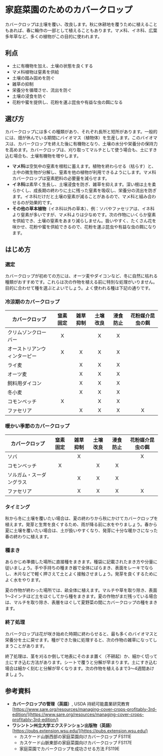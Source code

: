 # 家庭菜園のためのカバークロップ

カバークロップは土壌を覆い、改良します。秋に休耕地を覆うために植えることもあれば、春に輪作の一部として植えることもあります。マメ科、イネ科、広葉多年草など、多くの植物がこの目的に使われます。

## 利点

- 土に有機物を加え、土壌の状態を良くする
- マメ科植物は窒素を供給
- 土壌の踏み固めを防ぐ
- 雑草の抑制
- 栄養分を循環させ、流出を防ぐ
- 土壌の浸食を防ぐ
- 花粉や蜜を提供し、花粉を運ぶ昆虫や有益な虫の餌になる

## 選び方

カバークロップには多くの種類があり、それぞれ長所と短所があります。一般的には、畑が休んでいる期間にバイオマス（植物体）を生産します。このバイオマスは、カバークロップを終えた後に有機物となり、土壌の水分や栄養分の保持力を高めます。カバークロップは、刈り取ってマルチとして使う場合も、土にすき込む場合も、土壌有機物を増やします。

- **マメ科**は空気中の窒素を根粒に蓄えます。植物を終わらせる（枯らす）と、土中の微生物が分解し、窒素を他の植物が利用できるようにします。マメ科カバークロップは窒素肥料の必要量を減らせます。
- **イネ科**は素早く生長し、土壌浸食を防ぎ、雑草を抑えます。深い根は土を柔らかくし、成長期の終わりに土に残った窒素を吸収し、栄養分の流出を防ぎます。イネ科だけだと土壌の窒素が減ることがあるので、マメ科と組み合わせるのが効果的です。
- **その他の草本植物**（イネ科以外の草本）、例：ソバやファセリアは、イネ科より窒素が多いですが、マメ科よりは少なめです。次の作物にいくらか窒素を供給でき、土壌の窒素をあまり減らしません。扱いやすく、たくさん花を咲かせ、花粉や蜜を供給できるので、花粉を運ぶ昆虫や有益な虫の餌になります。

## はじめ方

### 選定

カバークロップが初めての方には、オーツ麦やダイコンなど、冬に自然に枯れる種類がおすすめです。これらは次の作物を植える前に特別な処理がいりません。目的に合わせて種を選ぶとよいでしょう。よく使われる種は下記の通りです。

### 冷涼期のカバークロップ

| カバークロップ        | 窒素固定 | 雑草抑制 | 土壌改良 | 浸食防止 | 花粉媒介昆虫の餌 |
|----------------------|:--------:|:--------:|:--------:|:--------:|:-----------------:|
| クリムゾンクローバー  | X        |          | X        | X        |                   |
| オーストリアンウィンターピー | X        | X        | X        | X        |                   |
| ライ麦                  |          | X        | X        | X        |                   |
| オーツ麦                |          | X        | X        | X        |                   |
| 飼料用ダイコン           |          | X        | X        | X        |                   |
| 冬小麦                  |          | X        | X        | X        |                   |
| コモンベッチ            | X        |          | X        | X        |                   |
| ファセリア              |          | X        | X        | X        | X                 |

### 暖かい季節のカバークロップ

| カバークロップ        | 窒素固定 | 雑草抑制 | 土壌改良 | 浸食防止 | 花粉媒介昆虫の餌 |
|----------------------|:--------:|:--------:|:--------:|:--------:|:-----------------:|
| ソバ                    |          | X        |          |          | X                 |
| コモンベッチ            | X        |          | X        | X        |                   |
| ソルガム・スーダングラス |          | X        | X        | X        |                   |
| ファセリア              |          | X        | X        | X        | X                 |

### タイミング

秋から冬に土壌を覆いたい場合は、夏の終わりから秋にかけてカバークロップを植えます。発芽と生育を良くするため、雨が降る前に水をやりましょう。春から夏に土壌を覆いたい場合は、土が扱いやすくなり、発芽に十分な暖かさになった春の終わりに植えます。

### 種まき

あらかじめ準備した場所に直接種をまきます。種袋に記載されたまき方や分量に従いましょう。手や手持ちの種まき器で全体にばらまき、表面をレーキでならし、木片などで軽く押さえて土とよく接触させましょう。発芽を良くするためによく水をやります。

夏の作物が終わった場所では、畝全体に植えます。マルチや草を取り除き、表面1〜2インチほど土をほぐしてから種をまきます。夏の作物がまだ残っている場合は、マルチを取り除き、表層をほぐして夏野菜の間にカバークロップの種をまきます。

### 終了処理

カバークロップは花が咲き始めた時期に終わらせると、最も多くのバイオマスと栄養分を土に戻せます。種ができた後に処理すると、次の作物の雑草になってしまうことがあります。

終了処理は、茎を刈るか倒して地表にそのまま置く（不耕起）か、細かく切って土にすき込む方法があります。シートで覆うと分解が早まります。土にすき込む場合は細かく刻むと分解が早くなります。次の作物を植えるまで3～4週間あけましょう。

## 参考資料

- **カバークロップの管理（英語）**, USDA 持続可能農業研究教育  
  [https://www.sare.org/resources/managing-cover-crops-profitably-3rd-edition/](https://www.sare.org/resources/managing-cover-crops-profitably-3rd-edition/)
- **ワシントン州立大学エクステンション出版物（英語）**  
  [https://pubs.extension.wsu.edu/](https://pubs.extension.wsu.edu/)
    - カスケード山脈西部の家庭菜園向けカバークロップ FS111E
    - カスケード山脈東部の家庭菜園向けカバークロップ FS117E
    - 家庭菜園でカバークロップを成功させる方法 FS119E
